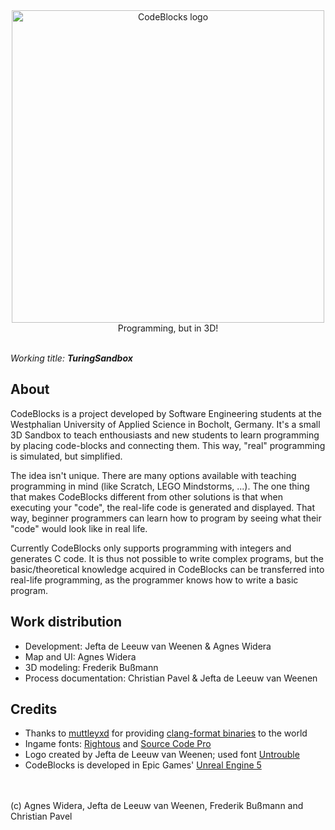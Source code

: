 <div align="center">
<img src="Content/Logo/codeblocks_logo_shadown-black.png" alt="CodeBlocks logo" width="500"/>
<br>
Programming, but in 3D!
</div>
<br>

*Working title: **TuringSandbox***


## About
CodeBlocks is a project developed by Software Engineering students at the Westphalian University of Applied Science in Bocholt, Germany. It's a small 3D Sandbox to teach enthousiasts and new students to learn programming by placing code-blocks and connecting them. This way, "real" programming is simulated, but simplified.

The idea isn't unique. There are many options available with teaching programming in mind (like Scratch, LEGO Mindstorms, ...). The one thing that makes CodeBlocks different from other solutions is that when executing your "code", the real-life code is generated and displayed. That way, beginner programmers can learn how to program by seeing what their "code" would look like in real life.

Currently CodeBlocks only supports programming with integers and generates C code. It is thus not possible to write complex programs, but the basic/theoretical knowledge acquired in CodeBlocks can be transferred into real-life programming, as the programmer knows how to write a basic program.


## Work distribution
* Development: Jefta de Leeuw van Weenen & Agnes Widera
* Map and UI: Agnes Widera
* 3D modeling: Frederik Bußmann
* Process documentation: Christian Pavel & Jefta de Leeuw van Weenen


## Credits
* Thanks to [muttleyxd](https://github.com/muttleyxd) for providing [clang-format binaries](https://github.com/muttleyxd/clang-tools-static-binaries/releases) to the world
* Ingame fonts: [Rightous](https://fonts.google.com/specimen/Righteous) and [Source Code Pro](https://fonts.google.com/specimen/Righteous)
* Logo created by Jefta de Leeuw van Weenen; used font [Untrouble](https://www.dafont.com/de/untrouble.font)
* CodeBlocks is developed in Epic Games' [Unreal Engine 5](https://www.unrealengine.com/en-US/unreal-engine-5)


<br>
<br>
(c) Agnes Widera, Jefta de Leeuw van Weenen, Frederik Bußmann and Christian Pavel
